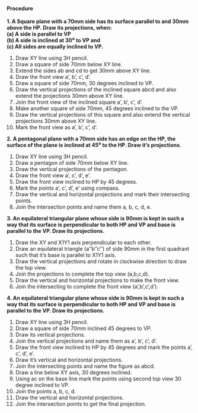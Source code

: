 #### Procedure

<b>1. A Square plane with a 70mm side has its surface parallel to and 30mm above the HP. Draw its projections, when:<br>
(a) A side is parallel to VP <br>
(b) A side is inclined at 30⁰ to VP and <br>
(c) All sides are equally inclined to VP.
</b>

1. Draw XY line using 3H pencil.
2. Draw a square of side 70mm below XY line.
3. Extend the sides ab and cd to get 30mm above XY line.
4. Draw the front view a’, b’, c’, d’.
5. Draw a square of side 70mm, 30 degrees inclined to VP.
6. Draw the vertical projections of the inclined square abcd and also extend the projections 30mm above XY line.
7. Join the front view of the inclined square a’, b’, c’, d’.
8. Make another square of side 70mm, 45 degrees inclined to the VP.
9. Draw the vertical projections of this square and also extend the vertical projections 30mm above XY line.
10. Mark the front view as a’, b’, c’, d’.

<b>2. A pentagonal plane with a 70mm side has an edge on the HP, the surface of the plane is inclined at 45⁰ to the HP. Draw it’s projections.</b>

1. Draw XY line using 3H pencil.
2. Draw a pentagon of side 70mm below XY line.
3. Draw the vertical projections of the pentagon.
4. Draw the front view a’, c’, d’, e’.
5. Draw the front view inclined to HP by 45 degrees.
6. Mark the points a’, c’, d’, e’ using compass.
7. Draw the vertical and horizontal projections and mark their intersecting points.
8. Join the intersection points and name them a, b, c, d, e.

<b>3. An equilateral triangular plane whose side is 90mm is kept in such a way that its surface is perpendicular to both HP and VP and base is parallel to the VP. Draw its projections.</b>

1. Draw the XY and X1Y1 axis perpendicular to each other.
2. Draw an equilateral triangle (a’’b’’c’’) of side 90mm in the first quadrant such that it’s base is parallel to X1Y1 axis.
3. Draw the vertical projections and rotate in clockwise direction to draw the top view.
4. Join the projections to complete the top view (a,b,c,d).
5. Draw the vertical and horizontal projections to make the front view.
6. Join the intersecting to complete the front view (a’,b’,c’,d’).

<b>4. An equilateral triangular plane whose side is 90mm is kept in such a way that its surface is perpendicular to both HP and VP and base is parallel to the VP. Draw its projections.</b>

1. Draw XY line using 3H pencil.
2. Draw a square of side 70mm inclined 45 degrees to VP.
3. Draw its vertical projections.
4. Join the vertical projections and name them as a’, b’, c’, d’.
5. Draw the front view inclined to HP by 45 degrees and mark the points a’, c’, d’, e’.
6. Draw it’s vertical and horizontal projections.
7. Join the intersecting points and name the figure as abcd.
8. Draw a line below XY axis, 30 degrees inclined.
9. Using ac on the base line mark the points using second top view 30 degree inclined to VP.
10. Join the points a, b, c, d.
11. Draw the vertical and horizontal projections.
12. Join the intersection points to get the final projection.
